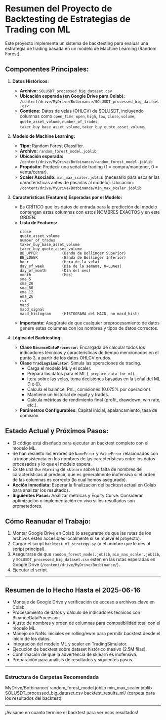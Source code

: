 # Resumen del Proyecto de Backtesting de Estrategias de Trading con ML

Este proyecto implementa un sistema de backtesting para evaluar una estrategia de trading basada en un modelo de Machine Learning (Random Forest).

## Componentes Principales:

1.  **Datos Históricos:**
    * **Archivo:** `SOLUSDT_processed_big_dataset.csv`
    * **Ubicación esperada (en Google Drive para Colab):** `/content/drive/MyDrive/Botbinance/SOLUSDT_processed_big_dataset.csv`
    * **Contiene:** Datos de velas (OHLCV) de SOLUSDT, incluyendo columnas como `open_time`, `open`, `high`, `low`, `close`, `volume`, `quote_asset_volume`, `number_of_trades`, `taker_buy_base_asset_volume`, `taker_buy_quote_asset_volume`.

2.  **Modelo de Machine Learning:**
    * **Tipo:** Random Forest Classifier.
    * **Archivo:** `random_forest_model.joblib`
    * **Ubicación esperada:** `/content/drive/MyDrive/Botbinance/random_forest_model.joblib`
    * **Propósito:** Predecir una señal de trading (1 = compra/mantener, 0 = venta/cerrar).
    * **Scaler Asociado:** `min_max_scaler.joblib` (necesario para escalar las características antes de pasarlas al modelo). Ubicación: `/content/drive/MyDrive/Botbinance/min_max_scaler.joblib`

3.  **Características (Features) Esperadas por el Modelo:**
    * Es CRÍTICO que los datos de entrada para la predicción del modelo contengan estas columnas con estos NOMBRES EXACTOS y en este ORDEN.
    * **Lista de Features:**
        ```
        close
        quote_asset_volume
        number_of_trades
        taker_buy_base_asset_volume
        taker_buy_quote_asset_volume
        BB_UPPER           (Banda de Bollinger Superior)
        BB_LOWER           (Banda de Bollinger Inferior)
        hour               (Hora de la vela)
        day_of_week        (Día de la semana, 0=Lunes)
        day_of_month       (Día del mes)
        month              (Mes)
        sma_5
        sma_20
        sma_50
        ema_12
        ema_26
        rsi
        macd
        macd_signal
        macd_histogram     (HISTOGRAMA del MACD, no macd_hist)
        ```
    * **Importante:** Asegúrate de que cualquier preprocesamiento de datos genere estas columnas con los nombres y tipos de datos correctos.

4.  **Lógica del Backtesting:**
    * **Clase `BinanceDataProcessor`:** Encargada de calcular todos los indicadores técnicos y características de tiempo mencionados en el punto 3, a partir de los datos OHLCV crudos.
    * **Clase `TradingSimulator`:** Simula las operaciones de trading.
        * Carga el modelo ML y el scaler.
        * Prepara los datos para el ML (`_prepare_data_for_ml`).
        * Itera sobre las velas, toma decisiones basadas en la señal del ML (1 o 0).
        * Calcula el balance, PnL, comisiones (0.075% por operación).
        * Mantiene un historial de equity y trades.
        * Calcula métricas de rendimiento final (profit, drawdown, win rate, etc.).
    * **Parámetros Configurables:** Capital inicial, apalancamiento, tasa de comisión.

## Estado Actual y Próximos Pasos:

* El código está diseñado para ejecutar un backtest completo con el modelo ML.
* Se han resuelto los errores de `NameError` y `ValueError` relacionados con la inconsistencia en los nombres de las características entre los datos procesados y lo que el modelo espera.
* Existe una `UserWarning` de `sklearn` sobre la falta de nombres de características al predecir, que es generalmente inofensiva si el orden de las columnas es correcto (lo cual hemos asegurado).
* **Acción Inmediata:** Esperar la finalización del backtest actual en Colab para analizar los resultados.
* **Siguientes Pasos:** Analizar métricas y Equity Curve. Considerar optimización o implementación en vivo si los resultados son prometedores.

## Cómo Reanudar el Trabajo:

1.  Montar Google Drive en Colab (o asegurarse de que las rutas de los archivos estén accesibles localmente si se mueve el proyecto).
2.  Cargar el script `backtest_ml_strategy.py` (o el nombre que le des al script principal).
3.  Asegurarse de que `random_forest_model.joblib`, `min_max_scaler.joblib`, y `SOLUSDT_processed_big_dataset.csv` estén en las rutas esperadas en Google Drive (`/content/drive/MyDrive/Botbinance/`).
4.  Ejecutar el script.

---

## Resumen de lo Hecho Hasta el 2025-06-16

- Montaje de Google Drive y verificación de acceso a archivos clave en Colab.
- Procesamiento de datos y cálculo de indicadores técnicos con BinanceDataProcessor.
- Ajuste de nombres y orden de columnas para compatibilidad total con el modelo ML.
- Manejo de NaNs iniciales en rolling/ewm para permitir backtest desde el inicio de los datos.
- Integración del modelo ML y scaler en TradingSimulator.
- Ejecución de backtest sobre dataset histórico masivo (2.5M filas).
- Confirmación de que la advertencia de sklearn es inofensiva.
- Preparación para análisis de resultados y siguientes pasos.

---

### Estructura de Carpetas Recomendada

MyDrive/Botbinance/
    random_forest_model.joblib
    min_max_scaler.joblib
    SOLUSDT_processed_big_dataset.csv
    backtest_results_ml/ (carpeta para los resultados del backtest)

---

¡Avísame en cuanto termine el backtest para ver esos resultados!
